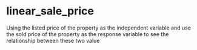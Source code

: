 # linear_sale_price
Using the listed price of the property as the independent variable and use the sold price of the property as the response variable to see the relationship between these two value
